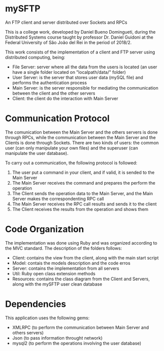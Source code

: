 # mySFTP
An FTP client and server distributed over Sockets and RPCs

This is a college work, developed by Daniel Bueno Domingueti, during the Distributed Systems course taught by professor Dr. Daniel Guidoni at the Federal University of São João del Rei in the period of 2018/2.

This work consists of the implementation of a client and FTP server using distributed computing, being:
<ul>
  <li> File Server: server where all the data from the users is located (an user have a single folder located on "localpath/data/" folder)
  <li> User Server: is the server that stores user data (mySQL file) and performs the authentication process
  <li> Main Server: is the server responsible for mediating the communication between the client and the other servers
  <li> Client: the client do the interaction with Main Server
</ul>

# Communication Protocol
The comunication between the Main Server and the others servers is done through RPCs, while the communication between the Main Server and the Clients is done through Sockets. There are two kinds of users: the common user (can only manipulate your own files) and the superuser (can manipulate the user database).

To carry out a communication, the following protocol is followed:
<ol>
  <li> The user put a command in your client, and if valid, it is sended to the Main Server
  <li> The Main Server receives the command and prepares the perform the operation
  <li> The Client sends the operation data to the Main Server, and the Main Server makes the correspondenting RPC call
  <li> The Main Server receives the RPC call results and sends it to the client
  <li> The Client receives the results from the operation and shows them
</ol>

# Code Organization

The implementation was done using Ruby and was organized according to the MVC standard. The description of the folders follows:
<ul>
  <li> Client: contains the view from the client, along with the main start script
  <li> Model: contais the models description and the code erros
  <li> Server: contains the implementation from all servers
  <li> Util: Ruby open class extension methods
  <li> Resources: contains the class diagram from the Client and Servers, along with the mySFTP user clean database
</ul>

# Dependencies

This application uses the following gems:
<ul>
  <li> XMLRPC (to perform the communication between Main Server and others servers)
  <li> Json (to pass information throught network)
  <li> mysql2 (to perform the operations involving the user database)
